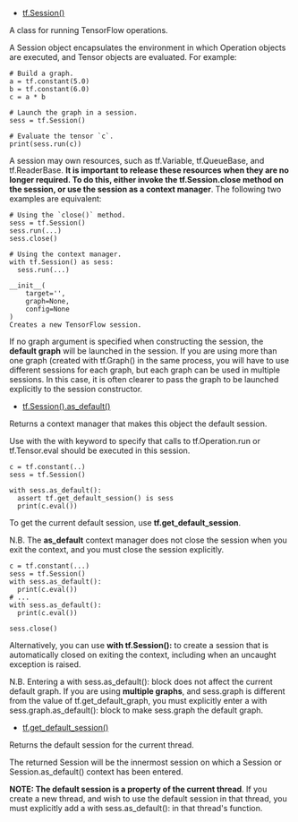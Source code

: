 - [tf.Session()](https://www.tensorflow.org/api_docs/python/tf/Session)

A class for running TensorFlow operations.

A Session object encapsulates the environment in which Operation objects are executed, and Tensor objects are evaluated. For example:
```
# Build a graph.
a = tf.constant(5.0)
b = tf.constant(6.0)
c = a * b

# Launch the graph in a session.
sess = tf.Session()

# Evaluate the tensor `c`.
print(sess.run(c))
```
A session may own resources, such as tf.Variable, tf.QueueBase, and tf.ReaderBase. **It is important to release these resources when they are no longer required. To do this, either invoke the tf.Session.close method on the session, or use the session as a context manager**. The following two examples are equivalent:
```
# Using the `close()` method.
sess = tf.Session()
sess.run(...)
sess.close()

# Using the context manager.
with tf.Session() as sess:
  sess.run(...)
```
```
__init__(
    target='',
    graph=None,
    config=None
)
Creates a new TensorFlow session.
```
If no graph argument is specified when constructing the session, the **default graph** will be launched in the session. If you are using more than one graph (created with tf.Graph() in the same process, you will have to use different sessions for each graph, but each graph can be used in multiple sessions. In this case, it is often clearer to pass the graph to be launched explicitly to the session constructor.

- [tf.Session().as_default()](https://www.tensorflow.org/api_docs/python/tf/Session#as_default)

Returns a context manager that makes this object the default session.

Use with the with keyword to specify that calls to tf.Operation.run or tf.Tensor.eval should be executed in this session.
```
c = tf.constant(..)
sess = tf.Session()

with sess.as_default():
  assert tf.get_default_session() is sess
  print(c.eval())
```  
To get the current default session, use **tf.get_default_session**.

N.B. The **as_default** context manager does not close the session when you exit the context, and you must close the session explicitly.
```
c = tf.constant(...)
sess = tf.Session()
with sess.as_default():
  print(c.eval())
# ...
with sess.as_default():
  print(c.eval())

sess.close()
```
Alternatively, you can use **with tf.Session():** to create a session that is automatically closed on exiting the context, including when an uncaught exception is raised.

N.B. Entering a with sess.as_default(): block does not affect the current default graph. If you are using **multiple graphs**, and sess.graph is different from the value of tf.get_default_graph, you must explicitly enter a with sess.graph.as_default(): block to make sess.graph the default graph.

- [tf.get_default_session()](https://www.tensorflow.org/api_docs/python/tf/get_default_session)

Returns the default session for the current thread.

The returned Session will be the innermost session on which a Session or Session.as_default() context has been entered.

**NOTE: The default session is a property of the current thread**. If you create a new thread, and wish to use the default session in that thread, you must explicitly add a with sess.as_default(): in that thread's function.
